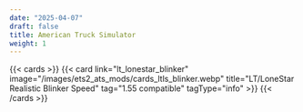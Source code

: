 ```yaml
---
date: "2025-04-07"
draft: false
title: American Truck Simulator
weight: 1
---
```


{{< cards >}}
    {{< card link="lt_lonestar_blinker" image="/images/ets2_ats_mods/cards_ltls_blinker.webp" title="LT/LoneStar Realistic Blinker Speed" tag="1.55 compatible" tagType="info" >}}
{{< /cards >}}
